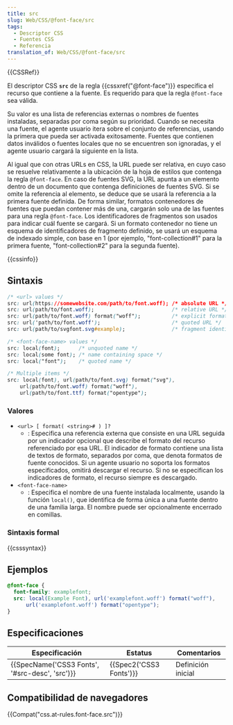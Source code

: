 ```yaml
---
title: src
slug: Web/CSS/@font-face/src
tags:
  - Descriptor CSS
  - Fuentes CSS
  - Referencia
translation_of: Web/CSS/@font-face/src
---
```


{{CSSRef}}

El descriptor CSS **`src`** de la regla {{cssxref("@font-face")}} especifica el recurso que contiene a la fuente. Es requerido para que la regla `@font-face` sea válida.

Su valor es una lista de referencias externas o nombres de fuentes instaladas, separadas por coma según su prioridad. Cuando se necesita una fuente, el agente usuario itera sobre el conjunto de referencias, usando la primera que pueda ser activada exitosamente. Fuentes que contienen datos inválidos o fuentes locales que no se encuentren son ignoradas, y el agente usuario cargará la siguiente en la lista.

Al igual que con otras URLs en CSS, la URL puede ser relativa, en cuyo caso se resuelve relativamente a la ubicación de la hoja de estilos que contenga la regla `@font-face`. En caso de fuentes SVG, la URL apunta a un elemento dentro de un documento que contenga definiciones de fuentes SVG. Si se omite la referencia al elemento, se deduce que se usará la referencia a la primera fuente definida. De forma similar, formatos contenedores de fuentes que puedan contener más de una, cargarán solo una de las fuentes para una regla `@font-face`. Los identificadores de fragmentos son usados para indicar cuál fuente se cargará. Si un formato contenedor no tiene un esquema de identificadores de fragmento definido, se usará un esquema de indexado simple, con base en 1 (por ejemplo, "font-collection#1" para la primera fuente, "font-collection#2" para la segunda fuente).

{{cssinfo}}

## Sintaxis

```css
/* <url> values */
src: url(https://somewebsite.com/path/to/font.woff); /* absolute URL */
src: url(path/to/font.woff);                         /* relative URL */
src: url(path/to/font.woff) format("woff");          /* explicit format */
src: url('path/to/font.woff');                       /* quoted URL */
src: url(path/to/svgfont.svg#example);               /* fragment identifying font */

/* <font-face-name> values */
src: local(font);      /* unquoted name */
src: local(some font); /* name containing space */
src: local("font");    /* quoted name */

/* Multiple items */
src: local(font), url(path/to/font.svg) format("svg"),
    url(path/to/font.woff) format("woff"),
    url(path/to/font.ttf) format("opentype");
```

### Valores

- `<url> [ format( <string># ) ]?`
  - : Especifica una referencia externa que consiste en una URL seguida por un indicador opcional que describe el formato del recurso referenciado por esa URL. El indicador de formato contiene una lista de textos de formato, separados por coma, que denota formatos de fuente conocidos. Si un agente usuario no soporta los formatos especificados, omitirá descargar el recurso. Si no se especifican los indicadores de formato, el recurso siempre es descargado.
- `<font-face-name>`
  - : Especifica el nombre de una fuente instalada localmente, usando la función `local()`, que identifica de forma única a una fuente dentro de una familia larga. El nombre puede ser opcionalmente encerrado en comillas.

### Sintaxis formal

{{csssyntax}}

## Ejemplos

```css
@font-face {
  font-family: examplefont;
  src: local(Example Font), url('examplefont.woff') format("woff"),
      url('examplefont.woff') format("opentype");
}
```

## Especificaciones

| Especificación                                               | Estatus                          | Comentarios        |
| ------------------------------------------------------------ | -------------------------------- | ------------------ |
| {{SpecName('CSS3 Fonts', '#src-desc', 'src')}} | {{Spec2('CSS3 Fonts')}} | Definición inicial |

## Compatibilidad de navegadores

{{Compat("css.at-rules.font-face.src")}}
